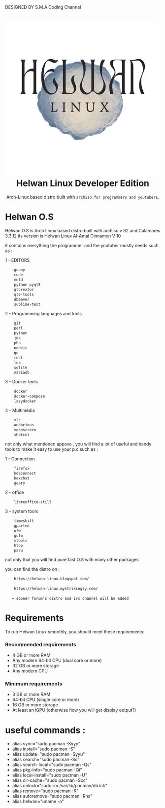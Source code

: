 DESIGNED BY S.M.A Coding Channel
<h1 align="center"><img src="https://github.com/helwan-linux/Helwan-Artwork/blob/main/icons/icon.png"></img><br>Helwan Linux Developer Edition</h1>
<p align="center">Arch-Linux based distro built with <code>archiso for programmers and youtubers</code>.</p>

Helwan O.S 
===========
Helwan O.S is Arch Linux based distro built with archiso v 82 and Calamares 3.3.12
its version is Helwan Linux Al-Amal Cinnamon V 10

it contains everything the programmer and the youtuber mostly needs such as :

1 - EDITORS

        geany
        code
        meld
        python-pyqt5
        qtcreator
        qt5-tools
        dbeaver
        sublime-text

2 - Programming languages and tools

        git
        perl
        python
        jdk
        php
        nodejs
        go
        rust
        lua
        sqlite
        mariadb

3 - Docker tools

        docker
        docker-compose
        lazydocker

4 - Multimedia

        vlc
        audacious
        vokoscreen
        shotcut

not only what mentioned appove , you will find a lot of useful and handy tools to make it easy
to use your p.c such as :

1 - Connection

        firefox
        kdeconnect
        hexchat
        geary

2 - office

        libreoffice-still

3 - system tools

        timeshift
        gparted
        ufw
        gufw
        mtools
        htop
        paru

not only that you will find pure fast O.S with many other packages 

you can find the distro on :

        https://helwan-linux.blogspot.com/

        https://helwan-linux.mystrikingly.com/

       = sooner forum's distro and irc channel will be added


# Requirements
To run Helwan Linux smoothly, you should meet these requirements:

### Recommended requirements
* 4 GB or more RAM
* Any modern 64-bit CPU (dual core or more)
* 32 GB or more storage
* Any modern GPU

### Minimum requirements
* 3 GB or more RAM
* 64-bit CPU (single core or more)
* 16 GB or more storage
* At least an iGPU (otherwise how you will get display output?)

useful commands :
==============

* alias sync="sudo pacman -Syyy"
* alias install="sudo pacman -S"
* alias update="sudo pacman -Syyu"
* alias search="sudo pacman -Ss"
* alias search-local="sudo pacman -Qs"
* alias pkg-info="sudo pacman -Qi"
* alias local-install="sudo pacman -U"
* alias clr-cache="sudo pacman -Scc"
* alias unlock="sudo rm /var/lib/pacman/db.lck"
* alias remove="sudo pacman -R"
* alias autoremove="sudo pacman -Rns"
* alias helwan="uname -a"
